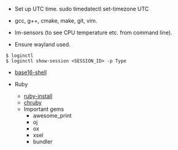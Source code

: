 * Set up UTC time.
sudo timedatectl set-timezone UTC

* gcc, g++, cmake, make, git, vim.

* lm-sensors (to see CPU temperature etc. from command line).

* Ensure wayland used.

```
$ loginctl
$ loginctl show-session <SESSION_ID> -p Type
```

* [base16-shell](https://github.com/chriskempson/base16-shell)

* Ruby
  * [ruby-install](https://github.com/postmodern/ruby-install)
  * [chruby](https://github.com/postmodern/chruby)
  * Important gems
    * awesome_print
    * oj
    * ox
    * xsel
    * bundler
